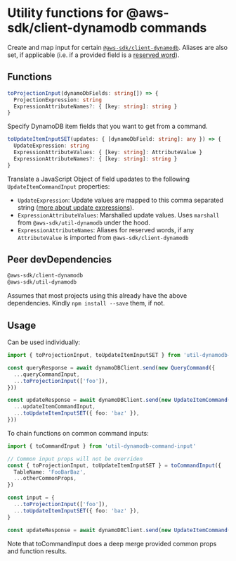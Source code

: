 # Utility functions for @aws-sdk/client-dynamodb commands
Create and map input for certain [`@aws-sdk/client-dynamodb`](https://docs.aws.amazon.com/AWSJavaScriptSDK/v3/latest/clients/client-dynamodb/index.html). Aliases are also set, if applicable (i.e. if a provided field is a [reserved word](https://docs.aws.amazon.com/amazondynamodb/latest/developerguide/ReservedWords.html)).

## Functions
```ts
toProjectionInput(dynamoDbFields: string[]) => {
  ProjectionExpression: string
  ExpressionAttributeNames?: { [key: string]: string }
}

```
Specify DynamoDB item fields that you want to get from a command.

```ts
toUpdateItemInputSET(updates: { [dynamoDbField: string]: any }) => {
  UpdateExpression: string
  ExpressionAttributeValues: { [key: string]: AttributeValue }
  ExpressionAttributeNames?: { [key: string]: string }
}

```
Translate a JavaScript Object of field upadates to the following `UpdateItemCommandInput` properties: 
- `UpdateExpression`: Update values are mapped to this comma separated string ([more about update expressions](https://docs.aws.amazon.com/amazondynamodb/latest/developerguide/Expressions.UpdateExpressions.html)).
- `ExpressionAttributeValues`: Marshalled update values. Uses `marshall` from `@aws-sdk/util-dynamodb` under the hood.
- `ExpressionAttributeNames`: Aliases for reserved words, if any
`AttributeValue` is imported from `@aws-sdk/client-dynamodb`

## Peer devDependencies
```bash
@aws-sdk/client-dynamodb
@aws-sdk/util-dynamodb
```

Assumes that most projects using this already have the above dependencies. Kindly `npm install --save` them, if not.

## Usage
Can be used individually:
```ts
import { toProjectionInput, toUpdateItemInputSET } from 'util-dynamodb-command-input'

const queryResponse = await dynamoDBClient.send(new QueryCommand({
  ...queryCommandInput,
  ...toProjectionInput(['foo']),
}))

const updateResponse = await dynamoDBClient.send(new UpdateItemCommand({
  ...updateItemCommandInput,
  ...toUpdateItemInputSET({ foo: 'baz' }),
}))
```

To chain functions on common command inputs:
```ts
import { toCommandInput } from 'util-dynamodb-command-input'

// Common input props will not be overriden
const { toProjectionInput, toUpdateItemInputSET } = toCommandInput({
  TableName: 'FooBarBaz',
  ...otherCommonProps,
})

const input = {
  ...toProjectionInput(['foo']),
  ...toUpdateItemInputSET({ foo: 'baz' }),
}

const updateResponse = await dynamoDBClient.send(new UpdateItemCommand(input))
```
Note that toCommandInput does a deep merge provided common props and function results.
